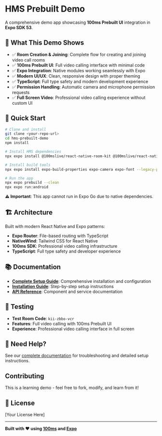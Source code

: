 # HMS Prebuilt Demo

A comprehensive demo app showcasing **100ms Prebuilt UI** integration in **Expo SDK 53**.

## 🎯 What This Demo Shows

- ✅ **Room Creation & Joining**: Complete flow for creating and joining video call rooms
- ✅ **100ms Prebuilt UI**: Full video calling interface with minimal code
- ✅ **Expo Integration**: Native modules working seamlessly with Expo
- ✅ **Modern UI/UX**: Clean, responsive design with proper theming
- ✅ **TypeScript**: Full type safety and modern development experience
- ✅ **Permission Handling**: Automatic camera and microphone permission requests
- ✅ **Full Screen Video**: Professional video calling experience without custom UI

## 🚀 Quick Start

```bash
# Clone and install
git clone <your-repo-url>
cd hms-prebuilt-demo
npm install

# Install HMS dependencies
npx expo install @100mslive/react-native-room-kit @100mslive/react-native-hms @100mslive/types-prebuilt @react-native-community/blur @react-native-masked-view/masked-view @shopify/flash-list lottie-react-native react-native-gesture-handler react-native-linear-gradient react-native-modal react-native-reanimated react-native-safe-area-context react-native-simple-toast react-native-webview --legacy-peer-deps

# Install build tools
npx expo install expo-build-properties expo-camera expo-font --legacy-peer-deps

# Run the app
npx expo prebuild --clean
npx expo run:android
```

**⚠️ Important**: This app cannot run in Expo Go due to native dependencies.

## 🏗️ Architecture

Built with modern React Native and Expo patterns:
- **Expo Router**: File-based routing with TypeScript
- **NativeWind**: Tailwind CSS for React Native
- **100ms SDK**: Professional video calling infrastructure
- **TypeScript**: Full type safety and developer experience

## 📚 Documentation

- **[Complete Setup Guide](docs/README.md)**: Comprehensive installation and configuration
- **[Installation Guide](docs/INSTALLATION.md)**: Step-by-step setup instructions
- **[API Reference](docs/API.md)**: Component and service documentation

## 🧪 Testing

- **Test Room Code**: `kii-zbbo-vcr`
- **Features**: Full video calling with 100ms Prebuilt UI
- **Experience**: Professional video calling interface in full screen

## 🚨 Need Help?

See our [complete documentation](docs/README.md) for troubleshooting and detailed setup instructions.

## Contributing

This is a learning demo - feel free to fork, modify, and learn from it!

## 📄 License

[Your License Here]

---

**Built with ❤️ using [100ms](https://100ms.live) and [Expo](https://expo.dev)**
